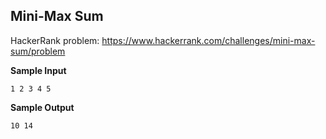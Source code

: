 ## Mini-Max Sum

HackerRank problem: https://www.hackerrank.com/challenges/mini-max-sum/problem

**Sample Input**

```
1 2 3 4 5
```

**Sample Output**

```
10 14
```